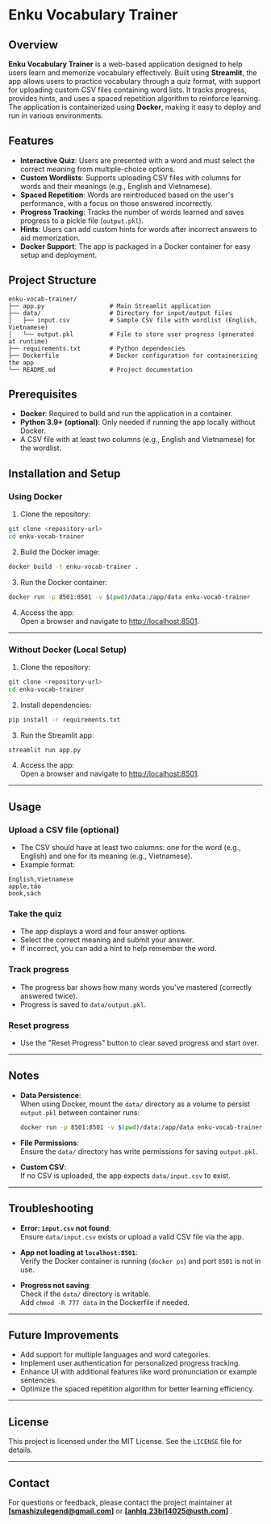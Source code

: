 # Enku Vocabulary Trainer

## Overview

**Enku Vocabulary Trainer** is a web-based application designed to help users learn and memorize vocabulary effectively. Built using **Streamlit**, the app allows users to practice vocabulary through a quiz format, with support for uploading custom CSV files containing word lists. It tracks progress, provides hints, and uses a spaced repetition algorithm to reinforce learning.  
The application is containerized using **Docker**, making it easy to deploy and run in various environments.

## Features

- **Interactive Quiz**: Users are presented with a word and must select the correct meaning from multiple-choice options.
- **Custom Wordlists**: Supports uploading CSV files with columns for words and their meanings (e.g., English and Vietnamese).
- **Spaced Repetition**: Words are reintroduced based on the user's performance, with a focus on those answered incorrectly.
- **Progress Tracking**: Tracks the number of words learned and saves progress to a pickle file (`output.pkl`).
- **Hints**: Users can add custom hints for words after incorrect answers to aid memorization.
- **Docker Support**: The app is packaged in a Docker container for easy setup and deployment.

## Project Structure

```
enku-vocab-trainer/
├── app.py                  # Main Streamlit application
├── data/                   # Directory for input/output files
│   ├── input.csv           # Sample CSV file with wordlist (English, Vietnamese)
│   └── output.pkl          # File to store user progress (generated at runtime)
├── requirements.txt        # Python dependencies
├── Dockerfile              # Docker configuration for containerizing the app
└── README.md               # Project documentation
```

## Prerequisites

- **Docker**: Required to build and run the application in a container.
- **Python 3.9+ (optional)**: Only needed if running the app locally without Docker.
- A CSV file with at least two columns (e.g., English and Vietnamese) for the wordlist.

## Installation and Setup

### Using Docker

1. Clone the repository:

```bash
git clone <repository-url>
cd enku-vocab-trainer
```

2. Build the Docker image:

```bash
docker build -t enku-vocab-trainer .
```

3. Run the Docker container:

```bash
docker run -p 8501:8501 -v $(pwd)/data:/app/data enku-vocab-trainer
```

4. Access the app:  
Open a browser and navigate to [http://localhost:8501](http://localhost:8501).

---

### Without Docker (Local Setup)

1. Clone the repository:

```bash
git clone <repository-url>
cd enku-vocab-trainer
```

2. Install dependencies:

```bash
pip install -r requirements.txt
```

3. Run the Streamlit app:

```bash
streamlit run app.py
```

4. Access the app:  
Open a browser and navigate to [http://localhost:8501](http://localhost:8501).

---

## Usage

### Upload a CSV file (optional)

- The CSV should have at least two columns: one for the word (e.g., English) and one for its meaning (e.g., Vietnamese).
- Example format:

```
English,Vietnamese
apple,táo
book,sách
```

### Take the quiz

- The app displays a word and four answer options.
- Select the correct meaning and submit your answer.
- If incorrect, you can add a hint to help remember the word.

### Track progress

- The progress bar shows how many words you've mastered (correctly answered twice).
- Progress is saved to `data/output.pkl`.

### Reset progress

- Use the "Reset Progress" button to clear saved progress and start over.

---

## Notes

- **Data Persistence**:  
  When using Docker, mount the `data/` directory as a volume to persist `output.pkl` between container runs:
  
  ```bash
  docker run -p 8501:8501 -v $(pwd)/data:/app/data enku-vocab-trainer
  ```

- **File Permissions**:  
  Ensure the `data/` directory has write permissions for saving `output.pkl`.

- **Custom CSV**:  
  If no CSV is uploaded, the app expects `data/input.csv` to exist.

---

## Troubleshooting

- **Error: `input.csv` not found**:  
  Ensure `data/input.csv` exists or upload a valid CSV file via the app.

- **App not loading at `localhost:8501`**:  
  Verify the Docker container is running (`docker ps`) and port `8501` is not in use.

- **Progress not saving**:  
  Check if the `data/` directory is writable.  
  Add `chmod -R 777 data` in the Dockerfile if needed.

---

## Future Improvements

- Add support for multiple languages and word categories.
- Implement user authentication for personalized progress tracking.
- Enhance UI with additional features like word pronunciation or example sentences.
- Optimize the spaced repetition algorithm for better learning efficiency.

---

## License

This project is licensed under the MIT License. See the `LICENSE` file for details.

---

## Contact

For questions or feedback, please contact the project maintainer at **[smashizulegend@gmail.com]** or **[anhlq.23bi14025@usth.com]** .
